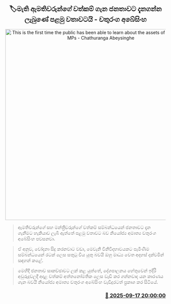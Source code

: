 <p align='center'><b><h2 align='center' title='This is the first time the public has been able to learn about the assets of ministers and MPs - Chathuranga Abeysinghe'>🏷මැති ඇමතිවරුන්ගේ වත්කම් ගැන ජනතාවට දැනගන්න ලැබුණේ පළමු වතාවටයි - චතුරංග අ‍බේසිංහ</h2></b></p>
<p align='center'><img src='https://helakuru.sgp1.cdn.digitaloceanspaces.com/esana/images/lib/chathuranga-abeysinhe.jpg' width='600' alt='This is the first time the public has been able to learn about the assets of ministers and MPs - Chathuranga Abeysinghe'></p>

> ඇමතිවරුන්ගේ සහ මන්ත්‍රීවරුන්ගේ වත්කම් සම්බන්ධයෙන් ජනතාවට දැන ගැනීමට හැකියාව ලැබී ඇත්තේ පළමු වතාවට බව නියෝජ්‍ය අමාත්‍ය චතුරංග අබේසිංහ පවසනවා.

> ඒ අනුව, චෝදනා සිදු කරනවාට වඩා, මෙවැනි විනිවිදභාවයකට පැමිණීම සම්බන්ධයෙන් රටක් ලෙස සතුටු විය යුතු බවයි ඔහු මාධ්‍ය වෙත අදහස් දක්වමින් සඳහන් කළේ.

> මෙහිදී ජනතාව සාකච්ඡාවට ලක් කළ යුත්තේ, දේශපාලනය හේතුවෙන් ඉදිරි අවුරුදුවලදී අදාළ වත්කම් අත්තනෝමතික ලෙස වැඩි කර ගන්නවාද යන කාරණය ගැන බවයි නියෝජ්‍ය අමාත්‍ය චතුරංග අබේසිංහ වැඩිදුරටත් ප්‍රකාශ කර සිටියේ.



<h3 align='right'><a href='https://www.helakuru.lk/esana/p/113714/'>📅 2025-09-17 20:00:00</a></h3>
